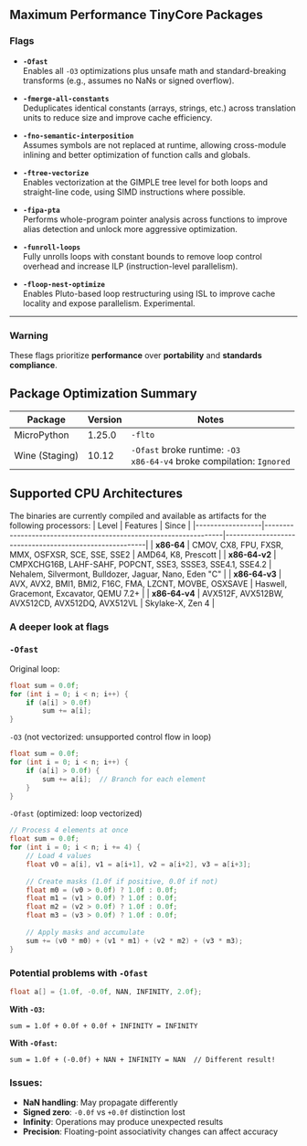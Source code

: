 ## Maximum Performance TinyCore Packages

### Flags

- **`-Ofast`**  
  Enables all `-O3` optimizations plus unsafe math and standard-breaking transforms (e.g., assumes no NaNs or signed overflow).

- **`-fmerge-all-constants`**  
  Deduplicates identical constants (arrays, strings, etc.) across translation units to reduce size and improve cache efficiency.

- **`-fno-semantic-interposition`**  
  Assumes symbols are not replaced at runtime, allowing cross-module inlining and better optimization of function calls and globals.

- **`-ftree-vectorize`**  
  Enables vectorization at the GIMPLE tree level for both loops and straight-line code, using SIMD instructions where possible.

- **`-fipa-pta`**  
  Performs whole-program pointer analysis across functions to improve alias detection and unlock more aggressive optimization.

- **`-funroll-loops`**  
  Fully unrolls loops with constant bounds to remove loop control overhead and increase ILP (instruction-level parallelism).

- **`-floop-nest-optimize`**  
  Enables Pluto-based loop restructuring using ISL to improve cache locality and expose parallelism. Experimental.

---

### Warning

These flags prioritize **performance** over **portability** and **standards compliance**.

## Package Optimization Summary

| Package        | Version  | Notes                                                                              |
|----------------|----------|------------------------------------------------------------------------------------|
| MicroPython    | 1.25.0   | `-flto`                                                                            |
| Wine (Staging) | 10.12    |  `-Ofast` broke runtime: `-O3` <br>`x86-64-v4`  broke compilation: `Ignored`       |

## Supported CPU Architectures
The binaries are currently compiled and available as artifacts for the following processors:
| Level            | Features                                                         | Since                                                  |
|------------------|------------------------------------------------------------------|--------------------------------------------------------|
| **x86-64**       | CMOV, CX8, FPU, FXSR, MMX, OSFXSR, SCE, SSE, SSE2                | AMD64, K8, Prescott                                    |
| **x86-64-v2**    | CMPXCHG16B, LAHF-SAHF, POPCNT, SSE3, SSSE3, SSE4.1, SSE4.2       | Nehalem, Silvermont, Bulldozer, Jaguar, Nano, Eden "C" |
| **x86-64-v3**    | AVX, AVX2, BMI1, BMI2, F16C, FMA, LZCNT, MOVBE, OSXSAVE          | Haswell, Gracemont, Excavator, QEMU 7.2+               |
| **x86-64-v4**    | AVX512F, AVX512BW, AVX512CD, AVX512DQ, AVX512VL                  | Skylake-X, Zen 4                                       |

### A deeper look at flags
### **`-Ofast`**  

Original loop:
```c
float sum = 0.0f;
for (int i = 0; i < n; i++) {
    if (a[i] > 0.0f)
        sum += a[i];
}
```

`-O3` (not vectorized: unsupported control flow in loop)

```c
float sum = 0.0f;
for (int i = 0; i < n; i++) {
    if (a[i] > 0.0f) {
        sum += a[i];  // Branch for each element
    }
}
```

`-Ofast` (optimized: loop vectorized)

```c
// Process 4 elements at once
float sum = 0.0f;
for (int i = 0; i < n; i += 4) {
    // Load 4 values
    float v0 = a[i], v1 = a[i+1], v2 = a[i+2], v3 = a[i+3];
    
    // Create masks (1.0f if positive, 0.0f if not)
    float m0 = (v0 > 0.0f) ? 1.0f : 0.0f;
    float m1 = (v1 > 0.0f) ? 1.0f : 0.0f;
    float m2 = (v2 > 0.0f) ? 1.0f : 0.0f;
    float m3 = (v3 > 0.0f) ? 1.0f : 0.0f;
    
    // Apply masks and accumulate
    sum += (v0 * m0) + (v1 * m1) + (v2 * m2) + (v3 * m3);
}
```

### Potential problems with `-Ofast`

```c
float a[] = {1.0f, -0.0f, NAN, INFINITY, 2.0f};
```

**With `-O3`:**
```
sum = 1.0f + 0.0f + 0.0f + INFINITY = INFINITY
```

**With `-Ofast`:**
```
sum = 1.0f + (-0.0f) + NAN + INFINITY = NAN  // Different result!
```

### Issues:
- **NaN handling**: May propagate differently
- **Signed zero**: `-0.0f` vs `+0.0f` distinction lost
- **Infinity**: Operations may produce unexpected results
- **Precision**: Floating-point associativity changes can affect accuracy

